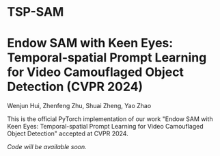 # TSP-SAM

# Endow SAM with Keen Eyes: Temporal-spatial Prompt Learning for Video Camouflaged Object Detection (CVPR 2024)

Wenjun Hui, Zhenfeng Zhu, Shuai Zheng, Yao Zhao

This is the official PyTorch implementation of our work "Endow SAM with Keen Eyes: Temporal-spatial Prompt Learning for Video Camouflaged Object Detection" accepted at CVPR 2024.

_Code will be available soon._
